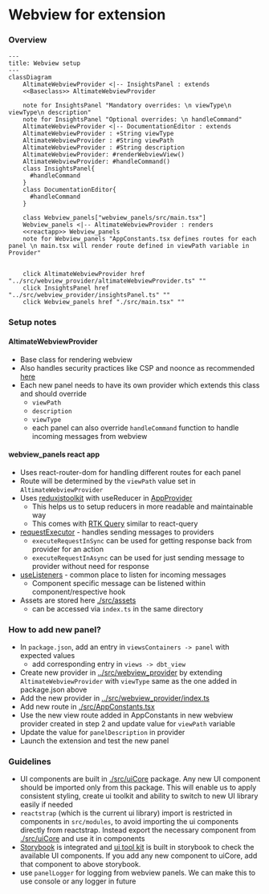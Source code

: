 # Webview for extension

### Overview

```mermaid
---
title: Webview setup
---
classDiagram
    AltimateWebviewProvider <|-- InsightsPanel : extends
    <<Baseclass>> AltimateWebviewProvider

    note for InsightsPanel "Mandatory overrides: \n viewType\n viewType\n description"
    note for InsightsPanel "Optional overrides: \n handleCommand"
    AltimateWebviewProvider <|-- DocumentationEditor : extends
    AltimateWebviewProvider : +String viewType
    AltimateWebviewProvider : #String viewPath
    AltimateWebviewProvider : #String description
    AltimateWebviewProvider: #renderWebviewView()
    AltimateWebviewProvider: #handleCommand()
    class InsightsPanel{
      #handleCommand
    }
    class DocumentationEditor{
      #handleCommand
    }

    class Webview_panels["webview_panels/src/main.tsx"]
    Webview_panels <|-- AltimateWebviewProvider : renders
    <<reactapp>> Webview_panels
    note for Webview_panels "AppConstants.tsx defines routes for each panel \n main.tsx will render route defined in viewPath variable in Provider"


    click AltimateWebviewProvider href "../src/webview_provider/altimateWebviewProvider.ts" ""
    click InsightsPanel href "../src/webview_provider/insightsPanel.ts" ""
    click Webview_panels href "./src/main.tsx" ""

```

### Setup notes

#### AltimateWebviewProvider

- Base class for rendering webview
- Also handles security practices like CSP and noonce as recommended [here](https://code.visualstudio.com/api/extension-guides/webview#security)
- Each new panel needs to have its own provider which extends this class and should override
  - `viewPath`
  - `description`
  - `viewType`
  - each panel can also override `handleCommand` function to handle incoming messages from webview

#### webview_panels react app

- Uses react-router-dom for handling different routes for each panel
- Route will be determined by the `viewPath` value set in `AltimateWebviewProvider`
- Uses [reduxjstoolkit](https://redux-toolkit.js.org/) with useReducer in [AppProvider](./src/modules/app/AppProvider.tsx)
  - This helps us to setup reducers in more readable and maintainable way
  - This comes with [RTK Query](https://redux-toolkit.js.org/rtk-query/overview) similar to react-query
- [requestExecutor](./src/modules/app/requestExecutor.ts) - handles sending messages to providers
  - `executeRequestInSync` can be used for getting response back from provider for an action
  - `executeRequestInAsync` can be used for just sending message to provider without need for response
- [useListeners](./src/modules/app/useListeners.ts) - common place to listen for incoming messages
  - Component specific message can be listened within component/respective hook
- Assets are stored here [./src/assets](./src/assets)
  - can be accessed via `index.ts` in the same directory

### How to add new panel?

- In `package.json`, add an entry in `viewsContainers -> panel` with expected values
  - add corresponding entry in `views -> dbt_view`
- Create new provider in [../src/webview_provider](../src/webview_provider) by extending `AltimateWebviewProvider` with `viewType` same as the one added in package.json above
- Add the new provider in [../src/webview_provider/index.ts](../src/webview_provider/index.ts)
- Add new route in [./src/AppConstants.tsx](./src/AppConstants.tsx)
- Use the new view route added in AppConstants in new webview provider created in step 2 and update value for `viewPath` variable
- Update the value for `panelDescription` in provider
- Launch the extension and test the new panel

### Guidelines

- UI components are built in [./src/uiCore](./src/uiCore/index.ts) package. Any new UI component should be imported only from this package. This will enable us to apply consistent styling, create ui toolkit and ability to switch to new UI library easily if needed
- `reactstrap` (which is the current ui library) import is restricted in components in `src/modules`, to avoid importing the ui components directly from reactstrap. Instead export the necessary component from [./src/uiCore](./src/uiCore/index.ts) and use it in components
- [Storybook](https://storybook.js.org/) is integrated and [ui tool kit](./src/uiCore/UiToolkit.stories.tsx) is built in storybook to check the available UI components. If you add any new component to uiCore, add that component to above storybook.
- use `panelLogger` for logging from webview panels. We can make this to use console or any logger in future
